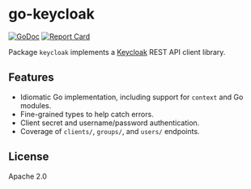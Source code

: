 # go-keycloak

[![GoDoc](https://godoc.org/github.com/airmap/go-keycloak?status.svg)](https://godoc.org/github.com/airmap/go-keycloak)
[![Report Card](https://goreportcard.com/badge/github.com/airmap/go-keycloak)](https://goreportcard.com/report/github.com/airmap/go-keycloak)

Package `keycloak` implements a [Keycloak](https://www.keycloak.org/) REST API
client library.

## Features

* Idiomatic Go implementation, including support for `context` and Go modules.
* Fine-grained types to help catch errors.
* Client secret and username/password authentication.
* Coverage of `clients/`, `groups/`, and `users/` endpoints.

## License

Apache 2.0